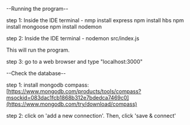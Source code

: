 --Running the program--

step 1:
Inside the IDE terminal -
nmp install express
npm install hbs
npm install mongoose
npm install nodemon 

step 2:
Inside the IDE terminal -
nodemon src/index.js

This will run the program.

step 3:
go to a web browser and type "localhost:3000"


--Check the database--

step 1:
install mongodb compass: [https://www.mongodb.com/products/tools/compass?msockid=083dac1fcb1868b312e7bdedca7469c0](https://www.mongodb.com/try/download/compass)

step 2:
click on 'add a new connection'. Then, click 'save & connect'
